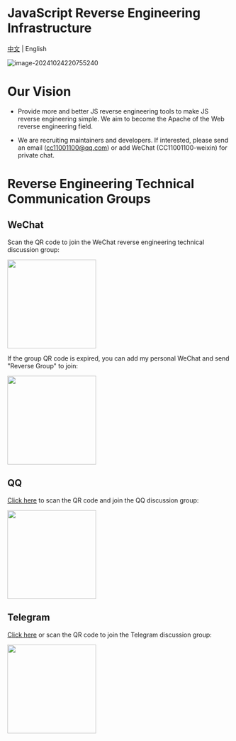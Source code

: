 # JavaScript Reverse Engineering Infrastructure

[中文](README.md) | English

![image-20241024220755240](https://cdn.jsdelivr.net/gh/JSREI/.github/profile/README.assets/image-20241024220755240.png)

# Our Vision

- Provide more and better JS reverse engineering tools to make JS reverse engineering simple. We aim to become the Apache of the Web reverse engineering field.

- We are recruiting maintainers and developers. If interested, please send an email (cc11001100@qq.com) or add WeChat (CC11001100-weixin) for private chat.

# Reverse Engineering Technical Communication Groups

## WeChat

Scan the QR code to join the WeChat reverse engineering technical discussion group:

<img src="https://cdn.jsdelivr.net/gh/JSREI/.github/profile/README.assets/image-20241016230653669.png" style="width: 200px">

If the group QR code is expired, you can add my personal WeChat and send "Reverse Group" to join:

<img src="https://cdn.jsdelivr.net/gh/JSREI/.github/profile/README.assets/image-20231030132026541-7614065.png" style="width: 200px">

## QQ

[Click here](https://qm.qq.com/q/YfdB3w3OEY) to scan the QR code and join the QQ discussion group:

<img src="https://cdn.jsdelivr.net/gh/JSREI/.github/profile/README.assets/jsrei-qq-group.jpg" style="width: 200px">

## Telegram

[Click here](https://t.me/jsreijsrei) or scan the QR code to join the Telegram discussion group:

<img src="https://cdn.jsdelivr.net/gh/JSREI/.github/profile/README.assets/image-20241016231143315.png" style="width: 200px"> 